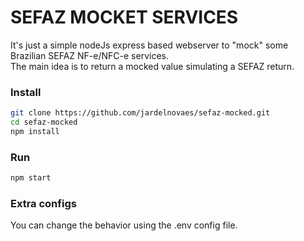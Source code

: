 # SEFAZ MOCKET SERVICES
It's just a simple nodeJs express based webserver to "mock" some Brazilian SEFAZ NF-e/NFC-e services.  
The main idea is to return a mocked value simulating a SEFAZ return.

### Install
```bash
git clone https://github.com/jardelnovaes/sefaz-mocked.git
cd sefaz-mocked
npm install
```

### Run
```bash
npm start
```


### Extra configs
You can change the behavior using the .env config file.

